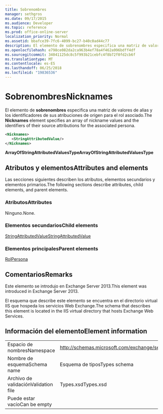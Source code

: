 ```yaml
---
title: Sobrenombres
manager: sethgros
ms.date: 09/17/2015
ms.audience: Developer
ms.topic: reference
ms.prod: office-online-server
localization_priority: Normal
ms.assetid: bbafce39-7fc6-4099-bc27-b40c0ad44c77
description: El elemento de sobrenombres especifica una matriz de valores de alias y los identificadores de sus atribuciones de origen para el rol asociado.
ms.openlocfilehash: e798ce082da2ca963b4ef78a4f462a996bdff4df
ms.sourcegitcommit: 34041125dc8c5f993b21cebfc4f8b72f0fd2cb6f
ms.translationtype: MT
ms.contentlocale: es-ES
ms.lasthandoff: 06/25/2018
ms.locfileid: "19836536"
---
```

# <a name="nicknames"></a><span data-ttu-id="918e3-103">Sobrenombres</span><span class="sxs-lookup"><span data-stu-id="918e3-103">Nicknames</span></span>

<span data-ttu-id="918e3-104">El elemento de **sobrenombres** especifica una matriz de valores de alias y los identificadores de sus atribuciones de origen para el rol asociado.</span><span class="sxs-lookup"><span data-stu-id="918e3-104">The **Nicknames** element specifies an array of nickname values and the identifiers of their source attributions for the associated persona.</span></span> 
  
```XML
<Nicknames>
   <StringAttributedValue/>
</Nicknames>
```

<span data-ttu-id="918e3-105">**ArrayOfStringAttributedValuesType**</span><span class="sxs-lookup"><span data-stu-id="918e3-105">**ArrayOfStringAttributedValuesType**</span></span>

## <a name="attributes-and-elements"></a><span data-ttu-id="918e3-106">Atributos y elementos</span><span class="sxs-lookup"><span data-stu-id="918e3-106">Attributes and elements</span></span>

<span data-ttu-id="918e3-107">Las secciones siguientes describen los atributos, elementos secundarios y elementos primarios.</span><span class="sxs-lookup"><span data-stu-id="918e3-107">The following sections describe attributes, child elements, and parent elements.</span></span>
  
### <a name="attributes"></a><span data-ttu-id="918e3-108">Atributos</span><span class="sxs-lookup"><span data-stu-id="918e3-108">Attributes</span></span>

<span data-ttu-id="918e3-109">Ninguno.</span><span class="sxs-lookup"><span data-stu-id="918e3-109">None.</span></span>
  
### <a name="child-elements"></a><span data-ttu-id="918e3-110">Elementos secundarios</span><span class="sxs-lookup"><span data-stu-id="918e3-110">Child elements</span></span>

[<span data-ttu-id="918e3-111">StringAttributedValue</span><span class="sxs-lookup"><span data-stu-id="918e3-111">StringAttributedValue</span></span>](stringattributedvalue.md)
  
### <a name="parent-elements"></a><span data-ttu-id="918e3-112">Elementos principales</span><span class="sxs-lookup"><span data-stu-id="918e3-112">Parent elements</span></span>

[<span data-ttu-id="918e3-113">Rol</span><span class="sxs-lookup"><span data-stu-id="918e3-113">Persona</span></span>](persona.md)
  
## <a name="remarks"></a><span data-ttu-id="918e3-114">Comentarios</span><span class="sxs-lookup"><span data-stu-id="918e3-114">Remarks</span></span>

<span data-ttu-id="918e3-115">Este elemento se introdujo en Exchange Server 2013.</span><span class="sxs-lookup"><span data-stu-id="918e3-115">This element was introduced in Exchange Server 2013.</span></span>
  
<span data-ttu-id="918e3-116">El esquema que describe este elemento se encuentra en el directorio virtual IIS que hospeda los servicios Web Exchange.</span><span class="sxs-lookup"><span data-stu-id="918e3-116">The schema that describes this element is located in the IIS virtual directory that hosts Exchange Web Services.</span></span>
  
## <a name="element-information"></a><span data-ttu-id="918e3-117">Información del elemento</span><span class="sxs-lookup"><span data-stu-id="918e3-117">Element information</span></span>

|||
|:-----|:-----|
|<span data-ttu-id="918e3-118">Espacio de nombres</span><span class="sxs-lookup"><span data-stu-id="918e3-118">Namespace</span></span>  <br/> |http://schemas.microsoft.com/exchange/services/2006/types  <br/> |
|<span data-ttu-id="918e3-119">Nombre de esquema</span><span class="sxs-lookup"><span data-stu-id="918e3-119">Schema name</span></span>  <br/> |<span data-ttu-id="918e3-120">Esquema de tipos</span><span class="sxs-lookup"><span data-stu-id="918e3-120">Types schema</span></span>  <br/> |
|<span data-ttu-id="918e3-121">Archivo de validación</span><span class="sxs-lookup"><span data-stu-id="918e3-121">Validation file</span></span>  <br/> |<span data-ttu-id="918e3-122">Types.xsd</span><span class="sxs-lookup"><span data-stu-id="918e3-122">Types.xsd</span></span>  <br/> |
|<span data-ttu-id="918e3-123">Puede estar vacío</span><span class="sxs-lookup"><span data-stu-id="918e3-123">Can be empty</span></span>  <br/> ||
   


